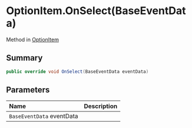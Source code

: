 # OptionItem.OnSelect(BaseEventData)

Method in [OptionItem](/docs/api/csharp/yarn.unity.optionitem.md)

## Summary



```csharp
public override void OnSelect(BaseEventData eventData)
```

## Parameters

|Name|Description|
|:---|:---|
|`BaseEventData` eventData||

